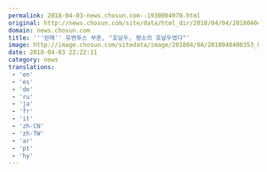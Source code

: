 ```yaml
---
permalink: 2018-04-03-news.chosun.com--1930004970.html
original: http://news.chosun.com/site/data/html_dir/2018/04/04/2018040400365.html
domain: news.chosun.com
title: '''완패'' 유벤투스 부폰, "호날두, 평소의 호날두였다"'
image: http://image.chosun.com/sitedata/image/201804/04/2018040400353_0.jpg
date: 2018-04-03 22:22:11
category: news
translations: 
 - 'en'
 - 'es'
 - 'de'
 - 'ru'
 - 'ja'
 - 'fr'
 - 'it'
 - 'zh-CN'
 - 'zh-TW'
 - 'ar'
 - 'pt'
 - 'hy'
---
```


